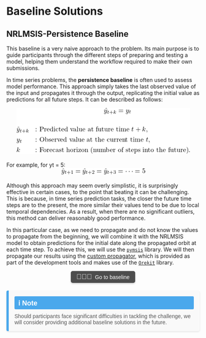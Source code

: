 # Baseline Solutions

## NRLMSIS-Persistence Baseline 

This baseline is a very naive approach to the problem. Its main purpose is to guide participants through the different steps of preparing and testing a model, helping them understand the workflow required to make their own submissions.

In time series problems, the **persistence baseline** is often used to assess model performance. This approach simply takes the last observed value of the input and propagates it through the output, replicating the initial value as predictions for all future steps. It can be described as follows:


<div align='center'>
<img src="_img/PersistenceForm.png">
</div>
<br>
For example, for yt = 5:

<div align='center'>
<img src="_img/PersistenceExample.png">
</div>
<br>
Although this approach may seem overly simplistic, it is surprisingly effective in certain cases, to the point that beating it can be challenging. This is because, in time series prediction tasks, the closer the future time steps are to the present, the more similar their values tend to be due to local temporal dependencies. As a result, when there are no significant outliers, this method can deliver reasonably good performance.

In this particular case, as we need to propagate and do not know the values to propagate from the beginning, we will combine it with the NRLMSIS model to obtain predictions for the initial date along the propagated orbit at each time step. To achieve this, we will use the [`pymsis`](https://swxtrec.github.io/pymsis/) library. We will then propagate our results using the [custom propagator](https://github.com/ARCLab-MIT/STORM-AI-propagator/tree/main), which is provided as part of the development tools and makes use of the [`Orekit`](https://www.orekit.org/) library. 

<!-- Baseline Solutions Section -->
<div align="center" style="margin-bottom: 20px;">
    <!-- Centered Button with Emoji -->
    <div style="display: inline-flex; align-items: center; background-color: #4d4d4d; color: #ffffff; border-radius: 5px; padding: 5px 15px; font-family: Arial, sans-serif; font-size: 14px; text-align: center; box-shadow: 0 2px 4px rgba(0, 0, 0, 0.2);">
        <span style="margin-right: 8px; font-size: 18px;">👩🏾‍💻</span>
        <a href="https://2025-ai-challenge.readthedocs.io/en/latest/README.html" target="_blank" style="color: #ffffff; text-decoration: none;">
            Go to baseline
        </a>
    </div>
</div>

<!-- Quote Block -->
<div style="display: flex; flex-direction: column; background-color: #f9f9f9; border-left: 6px solid #4aa8ec; border-radius: 4px; padding: 15px; margin: 20px 0; box-shadow: 0 2px 4px rgba(0, 0, 0, 0.1); font-family: Arial, sans-serif;">
    <div style="font-size: 18px; font-weight: bold; color: #ffffff; background-color: #4aa8ec; display: inline-block; padding: 5px 10px; border-radius: 3px; margin-bottom: 10px;">ℹ️ Note</div>
    <p style="font-size: 14px; margin: 0; color: #555;">Should participants face significant difficulties in tackling the challenge, we will consider providing additional baseline solutions in the future.</p>
</div>
